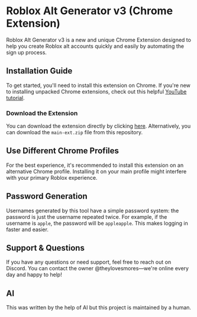 # Roblox Alt Generator v3 (Chrome Extension)
Roblox Alt Generator v3 is a new and unique Chrome Extension designed to help you create Roblox alt accounts quickly and easily by automating the sign up process.

## Installation Guide
To get started, you'll need to install this extension on Chrome. If you're new to installing unpacked Chrome extensions, check out this helpful [YouTube tutorial](https://www.youtube.com/watch?v=oswjtLwCUqg).

### Download the Extension
You can download the extension directly by clicking [here](https://github.com/smoressy/Roblox-Alt-Generator-v3/archive/refs/heads/main.zip). Alternatively, you can download the `main-ext.zip` file from this repository.

## Use Different Chrome Profiles
For the best experience, it's recommended to install this extension on an alternative Chrome profile. Installing it on your main profile might interfere with your primary Roblox experience.

## Password Generation
Usernames generated by this tool have a simple password system: the password is just the username repeated twice. For example, if the username is `apple`, the password will be `appleapple`. This makes logging in faster and easier.

## Support & Questions
If you have any questions or need support, feel free to reach out on Discord. You can contact the owner @theylovesmores—we're online every day and happy to help!

## AI
This was written by the help of AI but this project is maintained by a human.

